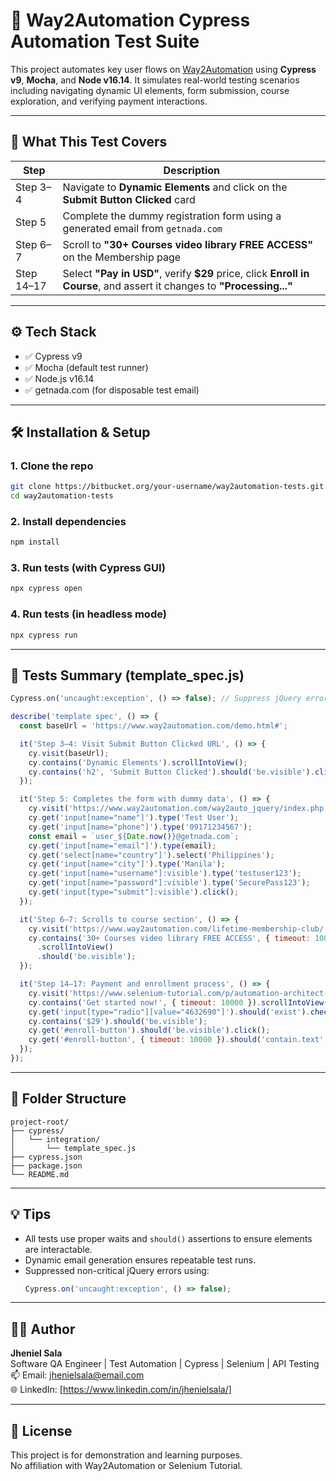 # 🚀 Way2Automation Cypress Automation Test Suite

This project automates key user flows on [Way2Automation](https://www.way2automation.com/demo.html#) using **Cypress v9**, **Mocha**, and **Node v16.14**. It simulates real-world testing scenarios including navigating dynamic UI elements, form submission, course exploration, and verifying payment interactions.

---

## 📌 What This Test Covers

| Step        | Description                                                                 |
|-------------|-----------------------------------------------------------------------------|
| Step 3–4    | Navigate to **Dynamic Elements** and click on the **Submit Button Clicked** card |
| Step 5      | Complete the dummy registration form using a generated email from `getnada.com` |
| Step 6–7    | Scroll to **"30+ Courses video library FREE ACCESS"** on the Membership page |
| Step 14–17  | Select **"Pay in USD"**, verify **$29** price, click **Enroll in Course**, and assert it changes to **"Processing..."** |

---

## ⚙️ Tech Stack

- ✅ Cypress v9
- ✅ Mocha (default test runner)
- ✅ Node.js v16.14
- ✅ getnada.com (for disposable test email)

---

## 🛠 Installation & Setup

### 1. Clone the repo

```bash
git clone https://bitbucket.org/your-username/way2automation-tests.git
cd way2automation-tests
```

### 2. Install dependencies

```bash
npm install
```

### 3. Run tests (with Cypress GUI)

```bash
npx cypress open
```

### 4. Run tests (in headless mode)

```bash
npx cypress run
```

---

## 🧪 Tests Summary (template_spec.js)

```javascript
Cypress.on('uncaught:exception', () => false); // Suppress jQuery errors

describe('template spec', () => {
  const baseUrl = 'https://www.way2automation.com/demo.html#';

  it('Step 3–4: Visit Submit Button Clicked URL', () => {
    cy.visit(baseUrl);
    cy.contains('Dynamic Elements').scrollIntoView();
    cy.contains('h2', 'Submit Button Clicked').should('be.visible').click();
  });

  it('Step 5: Completes the form with dummy data', () => {
    cy.visit('https://www.way2automation.com/way2auto_jquery/index.php');
    cy.get('input[name="name"]').type('Test User');
    cy.get('input[name="phone"]').type('09171234567');
    const email = `user_${Date.now()}@getnada.com`;
    cy.get('input[name="email"]').type(email);
    cy.get('select[name="country"]').select('Philippines');
    cy.get('input[name="city"]').type('Manila');
    cy.get('input[name="username"]:visible').type('testuser123');
    cy.get('input[name="password"]:visible').type('SecurePass123');
    cy.get('input[type="submit"]:visible').click();
  });

  it('Step 6–7: Scrolls to course section', () => {
    cy.visit('https://www.way2automation.com/lifetime-membership-club/');
    cy.contains('30+ Courses video library FREE ACCESS', { timeout: 10000 })
      .scrollIntoView()
      .should('be.visible');
  });

  it('Step 14–17: Payment and enrollment process', () => {
    cy.visit('https://www.selenium-tutorial.com/p/automation-architect-in-selenium-7-live-projects/');
    cy.contains('Get started now!', { timeout: 10000 }).scrollIntoView().should('be.visible');
    cy.get('input[type="radio"][value="4632690"]').should('exist').check({ force: true });
    cy.contains('$29').should('be.visible');
    cy.get('#enroll-button').should('be.visible').click();
    cy.get('#enroll-button', { timeout: 10000 }).should('contain.text', 'Processing...');
  });
});
```

---

## 📁 Folder Structure

```
project-root/
├── cypress/
│   └── integration/
│       └── template_spec.js
├── cypress.json
├── package.json
└── README.md
```

---

## 💡 Tips

- All tests use proper waits and `should()` assertions to ensure elements are interactable.
- Dynamic email generation ensures repeatable test runs.
- Suppressed non-critical jQuery errors using:
  ```js
  Cypress.on('uncaught:exception', () => false);
  ```

---

## 🧑‍💻 Author

**Jheniel Sala**  
Software QA Engineer | Test Automation | Cypress | Selenium | API Testing  
📫 Email: jhenielsala@email.com  
🌐 LinkedIn: [https://www.linkedin.com/in/jhenielsala/]

---

## 📜 License

This project is for demonstration and learning purposes.  
No affiliation with Way2Automation or Selenium Tutorial.
